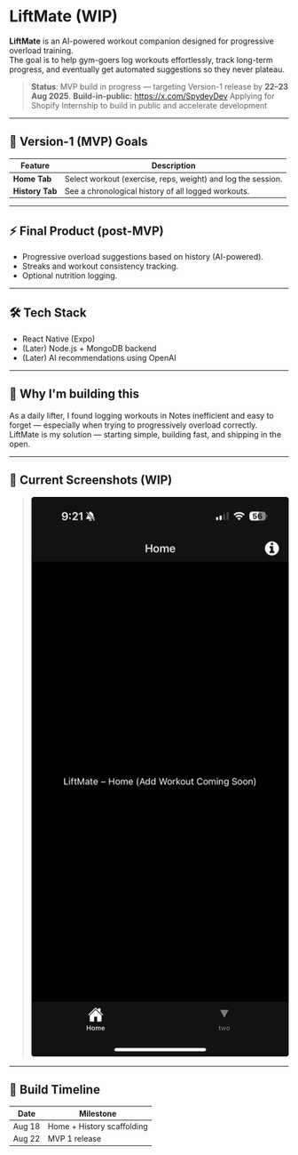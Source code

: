# LiftMate (WIP)

**LiftMate** is an AI-powered workout companion designed for progressive overload training.  
The goal is to help gym-goers log workouts effortlessly, track long-term progress, and eventually get automated suggestions so they never plateau.

> **Status**: MVP build in progress — targeting Version-1 release by **22–23 Aug 2025**.
> **Build-in-public:** https://x.com/SpydeyDev 
> Applying for Shopify Internship to build in public and accelerate development 

---

## 🎯 Version-1 (MVP) Goals

| Feature       | Description |
|--------------|-------------|
| **Home Tab** | Select workout (exercise, reps, weight) and log the session. |
| **History Tab** | See a chronological history of all logged workouts. |

---

## ⚡️ Final Product (post-MVP)

- Progressive overload suggestions based on history (AI-powered).
- Streaks and workout consistency tracking.
- Optional nutrition logging.

---

## 🛠 Tech Stack

- React Native (Expo)
- (Later) Node.js + MongoDB backend
- (Later) AI recommendations using OpenAI

---

## 🧠 Why I'm building this

As a daily lifter, I found logging workouts in Notes inefficient and easy to forget — especially when trying to progressively overload correctly.  
LiftMate is my solution — starting simple, building fast, and shipping in the open.

---

## 📸 Current Screenshots (WIP)

> ![LiftMate screenshot](assets/images/image.png)

---

## 📅 Build Timeline

| Date | Milestone |
|------|-----------|
| Aug 18 | Home + History scaffolding |
| Aug 22 | MVP 1 release |
